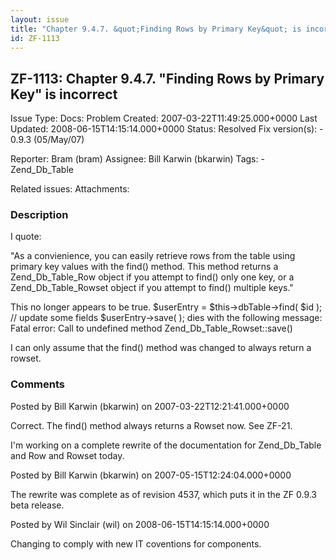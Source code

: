 ```yaml
---
layout: issue
title: "Chapter 9.4.7. &quot;Finding Rows by Primary Key&quot; is incorrect"
id: ZF-1113
---
```


ZF-1113: Chapter 9.4.7. "Finding Rows by Primary Key" is incorrect
------------------------------------------------------------------

 Issue Type: Docs: Problem Created: 2007-03-22T11:49:25.000+0000 Last Updated: 2008-06-15T14:15:14.000+0000 Status: Resolved Fix version(s): - 0.9.3 (05/May/07)
 
 Reporter:  Bram (bram)  Assignee:  Bill Karwin (bkarwin)  Tags: - Zend\_Db\_Table
 
 Related issues: 
 Attachments: 
### Description

I quote:

"As a convienience, you can easily retrieve rows from the table using primary key values with the find() method. This method returns a Zend\_Db\_Table\_Row object if you attempt to find() only one key, or a Zend\_Db\_Table\_Rowset object if you attempt to find() multiple keys."

This no longer appears to be true. $userEntry = $this->dbTable->find( $id ); // update some fields $userEntry->save( ); dies with the following message: Fatal error: Call to undefined method Zend\_Db\_Table\_Rowset::save()

I can only assume that the find() method was changed to always return a rowset.

 

 

### Comments

Posted by Bill Karwin (bkarwin) on 2007-03-22T12:21:41.000+0000

Correct. The find() method always returns a Rowset now. See ZF-21.

I'm working on a complete rewrite of the documentation for Zend\_Db\_Table and Row and Rowset today.

 

 

Posted by Bill Karwin (bkarwin) on 2007-05-15T12:24:04.000+0000

The rewrite was complete as of revision 4537, which puts it in the ZF 0.9.3 beta release.

 

 

Posted by Wil Sinclair (wil) on 2008-06-15T14:15:14.000+0000

Changing to comply with new IT coventions for components.

 

 